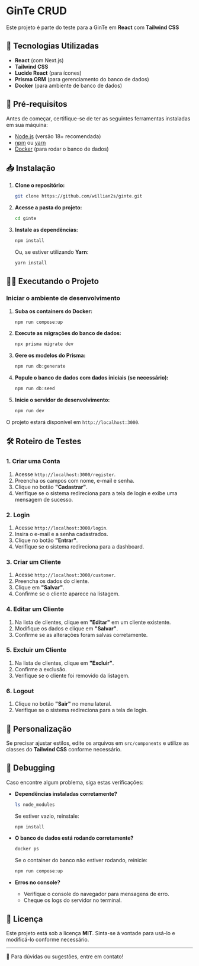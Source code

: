 # GinTe CRUD

Este projeto é parte do teste para a GinTe em **React** com **Tailwind CSS**

## 🚀 Tecnologias Utilizadas

- **React** (com Next.js)
- **Tailwind CSS**
- **Lucide React** (para ícones)
- **Prisma ORM** (para gerenciamento do banco de dados)
- **Docker** (para ambiente de banco de dados)

## 📛 Pré-requisitos

Antes de começar, certifique-se de ter as seguintes ferramentas instaladas em sua máquina:

- [Node.js](https://nodejs.org/) (versão 18+ recomendada)
- [npm](https://www.npmjs.com/) ou [yarn](https://yarnpkg.com/)
- [Docker](https://www.docker.com/) (para rodar o banco de dados)

## 📥 Instalação

1. **Clone o repositório:**

   ```sh
   git clone https://github.com/willian2s/ginte.git
   ```

2. **Acesse a pasta do projeto:**

   ```sh
   cd ginte
   ```

3. **Instale as dependências:**

   ```sh
   npm install
   ```
   Ou, se estiver utilizando **Yarn**:
   ```sh
   yarn install
   ```

## 🏃‍♂️ Executando o Projeto

### Iniciar o ambiente de desenvolvimento

1. **Suba os containers do Docker:**
   ```sh
   npm run compose:up
   ```

2. **Execute as migrações do banco de dados:**
   ```sh
   npx prisma migrate dev
   ```

3. **Gere os modelos do Prisma:**
   ```sh
   npm run db:generate
   ```

4. **Popule o banco de dados com dados iniciais (se necessário):**
   ```sh
   npm run db:seed
   ```

5. **Inicie o servidor de desenvolvimento:**
   ```sh
   npm run dev
   ```

O projeto estará disponível em `http://localhost:3000`.

## 🛠 Roteiro de Testes

### 1. Criar uma Conta
1. Acesse `http://localhost:3000/register`.
2. Preencha os campos com nome, e-mail e senha.
3. Clique no botão **"Cadastrar"**.
4. Verifique se o sistema redireciona para a tela de login e exibe uma mensagem de sucesso.

### 2. Login
1. Acesse `http://localhost:3000/login`.
2. Insira o e-mail e a senha cadastrados.
3. Clique no botão **"Entrar"**.
4. Verifique se o sistema redireciona para a dashboard.

### 3. Criar um Cliente
1. Acesse `http://localhost:3000/customer`.
2. Preencha os dados do cliente.
3. Clique em **"Salvar"**.
4. Confirme se o cliente aparece na listagem.

### 4. Editar um Cliente
1. Na lista de clientes, clique em **"Editar"** em um cliente existente.
2. Modifique os dados e clique em **"Salvar"**.
3. Confirme se as alterações foram salvas corretamente.

### 5. Excluir um Cliente
1. Na lista de clientes, clique em **"Excluir"**.
2. Confirme a exclusão.
3. Verifique se o cliente foi removido da listagem.

### 6. Logout
1. Clique no botão **"Sair"** no menu lateral.
2. Verifique se o sistema redireciona para a tela de login.

## 🎨 Personalização

Se precisar ajustar estilos, edite os arquivos em `src/components` e utilize as classes do **Tailwind CSS** conforme necessário.

## 🐞 Debugging

Caso encontre algum problema, siga estas verificações:

- **Dependências instaladas corretamente?**
  ```sh
  ls node_modules
  ```
  Se estiver vazio, reinstale:
  ```sh
  npm install
  ```

- **O banco de dados está rodando corretamente?**
  ```sh
  docker ps
  ```
  Se o container do banco não estiver rodando, reinicie:
  ```sh
  npm run compose:up
  ```

- **Erros no console?**
  - Verifique o console do navegador para mensagens de erro.
  - Cheque os logs do servidor no terminal.

## 📝 Licença

Este projeto está sob a licença **MIT**. Sinta-se à vontade para usá-lo e modificá-lo conforme necessário.

---

📧 Para dúvidas ou sugestões, entre em contato!
